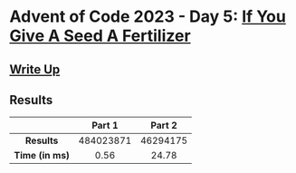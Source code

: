# Advent of Code 2023 - Day 5: [If You Give A Seed A Fertilizer](https://adventofcode.com/2023/day/5)

## [Write Up](https://codingap.github.io/advent-of-code/writeups/2023/day05)
## Results
|| **Part 1** | **Part 2** |
|:--:|:---:|:---:|
| **Results** | 484023871 | 46294175 |
| **Time (in ms)** | 0.56 | 24.78 |